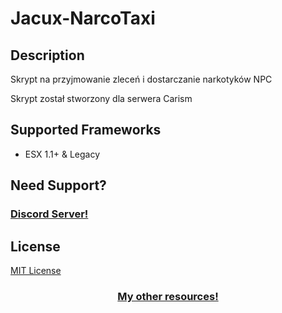 # Jacux-NarcoTaxi

## Description
   
<p>Skrypt na przyjmowanie zleceń i dostarczanie narkotyków NPC</p>
<p>Skrypt został stworzony dla serwera Carism</p>

## Supported Frameworks

- ESX 1.1+ & Legacy

## Need Support?

<div align='left'><h3><a href='https://discord.gg/jTDM5Ndyjs'>Discord Server!</a></h3></div>

## License

[MIT License ](https://choosealicense.com/licenses/mit/)

<div align='center'><h3><a href='https://github.com/jacux'>My other resources!</a></h3></div>


